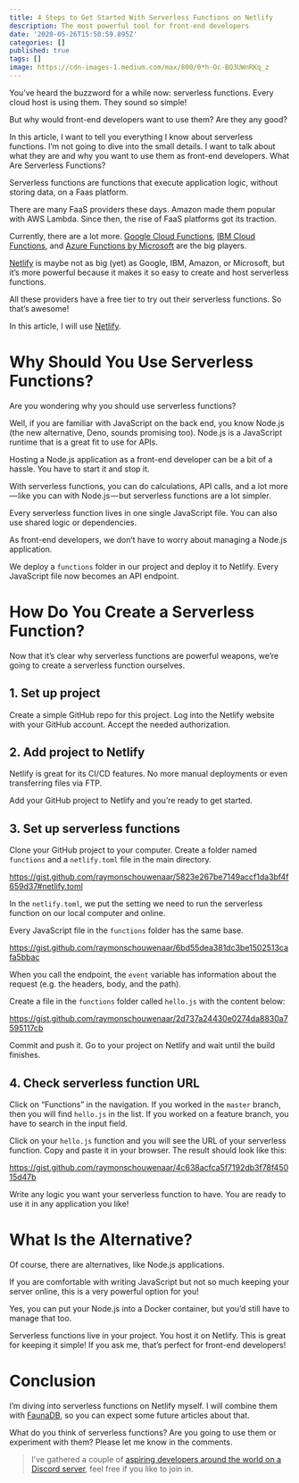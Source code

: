 ```yaml
---
title: 4 Steps to Get Started With Serverless Functions on Netlify
description: The most powerful tool for front-end developers
date: '2020-05-26T15:50:59.895Z'
categories: []
published: true
tags: []
image: https://cdn-images-1.medium.com/max/800/0*h-Oc-BQ3UWnRKq_z
---
```



You’ve heard the buzzword for a while now: serverless functions. Every cloud host is using them. They sound so simple!

But why would front-end developers want to use them? Are they any good?

In this article, I want to tell you everything I know about serverless functions. I’m not going to dive into the small details. I want to talk about what they are and why you want to use them as front-end developers.
What Are Serverless Functions?

Serverless functions are functions that execute application logic, without storing data, on a Faas platform.

There are many FaaS providers these days. Amazon made them popular with AWS Lambda. Since then, the rise of FaaS platforms got its traction.

Currently, there are a lot more. [Google Cloud Functions](https://cloud.google.com/functions), [IBM Cloud Functions](https://cloud.ibm.com/functions/), and [Azure Functions by Microsoft](https://azure.microsoft.com/en-ca/services/functions/) are the big players.

[Netlify](https://www.netlify.com/) is maybe not as big (yet) as Google, IBM, Amazon, or Microsoft, but it’s more powerful because it makes it so easy to create and host serverless functions.

All these providers have a free tier to try out their serverless functions. So that’s awesome!

In this article, I will use [Netlify](https://www.netlify.com/products/functions/).

# Why Should You Use Serverless Functions?

Are you wondering why you should use serverless functions?

Well, if you are familiar with JavaScript on the back end, you know Node.js (the new alternative, Deno, sounds promising too). Node.js is a JavaScript runtime that is a great fit to use for APIs.

Hosting a Node.js application as a front-end developer can be a bit of a hassle. You have to start it and stop it.

With serverless functions, you can do calculations, API calls, and a lot more — like you can with Node.js — but serverless functions are a lot simpler.

Every serverless function lives in one single JavaScript file. You can also use shared logic or dependencies.

As front-end developers, we don’t have to worry about managing a Node.js application.

We deploy a `functions` folder in our project and deploy it to Netlify. Every JavaScript file now becomes an API endpoint.

# How Do You Create a Serverless Function?

Now that it’s clear why serverless functions are powerful weapons, we’re going to create a serverless function ourselves.

## 1\. Set up project

Create a simple GitHub repo for this project. Log into the Netlify website with your GitHub account. Accept the needed authorization.

## 2\. Add project to Netlify

Netlify is great for its CI/CD features. No more manual deployments or even transferring files via FTP.

Add your GitHub project to Netlify and you’re ready to get started.

## 3\. Set up serverless functions

Clone your GitHub project to your computer. Create a folder named `functions` and a `netlify.toml` file in the main directory.

https://gist.github.com/raymonschouwenaar/5823e267be7149accf1da3bf4f659d37#netlify.toml

In the `netlify.toml`, we put the setting we need to run the serverless function on our local computer and online.

Every JavaScript file in the `functions` folder has the same base.

https://gist.github.com/raymonschouwenaar/6bd55dea381dc3be1502513cafa5bbac

When you call the endpoint, the `event` variable has information about the request (e.g. the headers, body, and the path).

Create a file in the `functions` folder called `hello.js` with the content below:

https://gist.github.com/raymonschouwenaar/2d737a24430e0274da8830a7595117cb

Commit and push it. Go to your project on Netlify and wait until the build finishes.

## 4\. Check serverless function URL

Click on “Functions” in the navigation. If you worked in the `master` branch, then you will find `hello.js` in the list. If you worked on a feature branch, you have to search in the input field.

Click on your `hello.js` function and you will see the URL of your serverless function. Copy and paste it in your browser. The result should look like this:

https://gist.github.com/raymonschouwenaar/4c638acfca5f7192db3f78f45015d47b

Write any logic you want your serverless function to have. You are ready to use it in any application you like!

# What Is the Alternative?

Of course, there are alternatives, like Node.js applications.

If you are comfortable with writing JavaScript but not so much keeping your server online, this is a very powerful option for you!

Yes, you can put your Node.js into a Docker container, but you’d still have to manage that too.

Serverless functions live in your project. You host it on Netlify. This is great for keeping it simple! If you ask me, that’s perfect for front-end developers!

# Conclusion

I’m diving into serverless functions on Netlify myself. I will combine them with [FaunaDB](https://fauna.com), so you can expect some future articles about that.

What do you think of serverless functions? Are you going to use them or experiment with them? Please let me know in the comments.

> I’ve gathered a couple of [aspiring developers around the world on a Discord server](https://mailchi.mp/fb82491d03f8/dev-by-rayray-discord-community), feel free if you like to join in.
